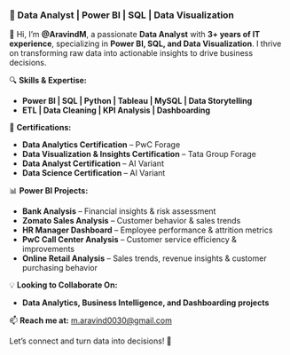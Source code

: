 ### **🚀 Data Analyst | Power BI | SQL | Data Visualization**  

👋 Hi, I’m **@AravindM**, a passionate **Data Analyst** with **3+ years of IT experience**, specializing in **Power BI, SQL, and Data Visualization**. I thrive on transforming raw data into actionable insights to drive business decisions.  

🔍 **Skills & Expertise:**  
- **Power BI | SQL | Python | Tableau | MySQL | Data Storytelling**  
- **ETL | Data Cleaning | KPI Analysis | Dashboarding**  

📜 **Certifications:** 
- **Data Analytics Certification** – PwC Forage  
- **Data Visualization & Insights Certification** – Tata Group Forage 
- **Data Analyst Certification** – AI Variant
- **Data Science Certification** – AI Variant  
 

📊 **Power BI Projects:**  
- **Bank Analysis** – Financial insights & risk assessment  
- **Zomato Sales Analysis** – Customer behavior & sales trends  
- **HR Manager Dashboard** – Employee performance & attrition metrics  
- **PwC Call Center Analysis** – Customer service efficiency & improvements  
- **Online Retail Analysis** – Sales trends, revenue insights & customer purchasing behavior  

💡 **Looking to Collaborate On:**  
- **Data Analytics, Business Intelligence, and Dashboarding projects**  

📫 **Reach me at:** m.aravind0030@gmail.com  

Let’s connect and turn data into decisions! 🚀
